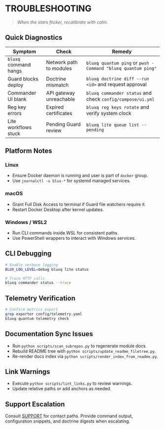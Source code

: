 # TROUBLESHOOTING

> *When the stars flicker, recalibrate with calm.*

## Quick Diagnostics
| Symptom | Check | Remedy |
| --- | --- | --- |
| `bluxq` command hangs | Network path to modules | `bluxq quantum ping` or `pwsh -Command "bluxq quantum ping"` |
| Guard blocks deploy | Doctrine mismatch | `bluxq doctrine diff --run <id>` and request approval |
| Commander UI blank | API gateway unreachable | `bluxq commander status` and check `config/compose/ui.yml` |
| Reg key errors | Expired certificates | `bluxq reg keys rotate` and verify system clock |
| Lite workflows stuck | Pending Guard review | `bluxq lite queue list --pending` |

## Platform Notes
### Linux
- Ensure Docker daemon is running and user is part of `docker` group.
- Use `journalctl -u blux-*` for systemd managed services.

### macOS
- Grant Full Disk Access to terminal if Guard file watchers require it.
- Restart Docker Desktop after kernel updates.

### Windows / WSL2
- Run CLI commands inside WSL for consistent paths.
- Use PowerShell wrappers to interact with Windows services.

## CLI Debugging
```bash
# Enable verbose logging
BLUX_LOG_LEVEL=debug bluxq lite status

# Trace HTTP calls
bluxq commander status --trace
```

## Telemetry Verification
```bash
# Confirm metrics export
grep exporter config/telemetry.yaml
bluxq quantum telemetry check
```

## Documentation Sync Issues
- Run `python scripts/scan_subrepos.py` to regenerate module docs.
- Rebuild README tree with `python scripts/update_readme_filetree.py`.
- Re-render docs index via `python scripts/render_index_from_readme.py`.

## Link Warnings
- Execute `python scripts/lint_links.py` to review warnings.
- Update relative paths or add anchors as needed.

## Support Escalation
Consult [SUPPORT](SUPPORT.md) for contact paths. Provide command output, configuration snippets, and doctrine digests when escalating.
